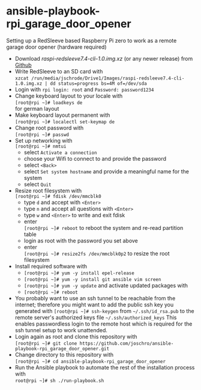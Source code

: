 # ansible-playbook-rpi_garage_door_opener
Setting up a RedSleeve based Raspberry Pi zero to work as a remote garage door opener (hardware required)

* Download *raspi-redsleeve7.4-cli-1.0.img.xz* (or any newer release) from [Github](https://github.com/redsleeve-linux/redsleeve-linux.github.io/releases/tag/rpi-7.4-1.0)
* Write RedSleeve to an SD card with  
  ```xzcat /run/media/jschrode/Drive1/Images/raspi-redsleeve7.4-cli-1.0.img.xz | dd status=progress bs=4M of=/dev/sda```
* Login with ```rpi login: root``` and ```Password: password1234```
* Change keyboard layout to your locale with  
  ```[root@rpi ~]# loadkeys de```  
  for german layout
* Make keyboard layout permanent with  
 ```[root@rpi ~]# localectl set-keymap de```
* Change root password with  
  ```[root@rpi ~]# passwd```
* Set up networking with  
  ```[root@rpi ~]# nmtui```
  - select ```Activate a connection```
  - choose your Wifi to connect to and provide the password
  - select ```<Back>```
  - select ```Set system hostname``` and provide a meaningful name for the system
  - select ```Quit```
* Resize root filesystem with  
  ```[root@rpi ~]# fdisk /dev/mmcblk0```
  - type ```d``` and accept with ```<Enter>```
  - type ```n``` and accept all questions with ```<Enter>```
  - type ```w``` and ```<Enter>``` to write and exit fdisk
  - enter  
    ```[root@rpi ~]# reboot``` to reboot the system and re-read partition table
  - login as root with the password you set above
  - enter  
    ```[root@rpi ~]# resize2fs /dev/mmcblk0p2``` to resize the root filesystem
* Install required software with 
  - ```[root@rpi ~]# yum -y install epel-release```
  - ```[root@rpi ~]# yum -y install git ansible vim screen```
  - ```[root@rpi ~]# yum -y update```
  and activate updated packages with
  - ```[root@rpi ~]# reboot```
* You probably want to use an ssh tunnel to be reachable from the internet; therefore you might want to add the public ssh key you generated with
  ```[root@rpi ~]# ssh-keygen```
  from ```~/.ssh/id_rsa.pub``` to the remote server's authorized keys file ```~/.ssh/authorized_keys```
  This enables passwordless login to the remote host which is required for the ssh tunnel setup to work unattended.
* Login again as root and clone this repository with  
  ```[root@rpi ~]# git clone https://github.com/joschro/ansible-playbook-rpi_garage_door_opener.git```
* Change directory to this repository with  
  ```[root@rpi ~]# cd ansible-playbook-rpi_garage_door_opener```
* Run the Ansible playbook to automate the rest of the installation process with  
  ```root@rpi ~]# sh ./run-playbook.sh```
